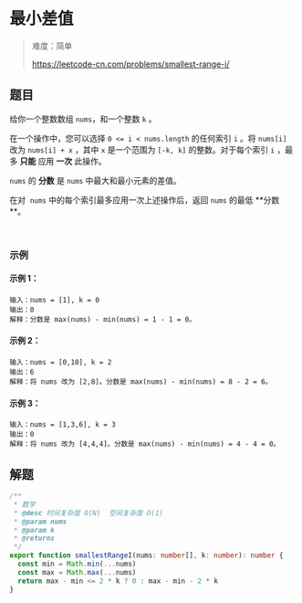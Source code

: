 # 最小差值

> 难度：简单
>
> https://leetcode-cn.com/problems/smallest-range-i/

## 题目

给你一个整数数组 `nums`，和一个整数 `k` 。

在一个操作中，您可以选择 `0 <= i < nums.length` 的任何索引 `i` 。将 `nums[i]` 改为 `nums[i] + x` ，其中 `x` 是一个范围为 `[-k, k]` 的整数。对于每个索引 `i` ，最多 **只能** 应用 **一次** 此操作。

`nums` 的 **分数** 是 `nums` 中最大和最小元素的差值。 

在对  `nums` 中的每个索引最多应用一次上述操作后，返回 `nums` 的最低 **分数 **。

 
### 示例

#### 示例 1：

```
输入：nums = [1], k = 0
输出：0
解释：分数是 max(nums) - min(nums) = 1 - 1 = 0。
```

#### 示例 2：

```
输入：nums = [0,10], k = 2
输出：6
解释：将 nums 改为 [2,8]。分数是 max(nums) - min(nums) = 8 - 2 = 6。
```

#### 示例 3：

```
输入：nums = [1,3,6], k = 3
输出：0
解释：将 nums 改为 [4,4,4]。分数是 max(nums) - min(nums) = 4 - 4 = 0。
```

## 解题

```ts 
/**
 * 数学
 * @desc 时间复杂度 O(N)  空间复杂度 O(1)
 * @param nums
 * @param k
 * @returns
 */
export function smallestRangeI(nums: number[], k: number): number {
  const min = Math.min(...nums)
  const max = Math.max(...nums)
  return max - min <= 2 * k ? 0 : max - min - 2 * k
}
```